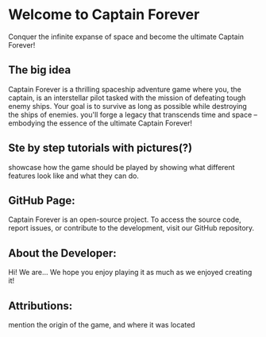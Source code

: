 # Welcome to Captain Forever

Conquer the infinite expanse of space and become the ultimate Captain Forever!

## The big idea

Captain Forever is a thrilling spaceship adventure game where you, the captain, is an interstellar pilot tasked with the mission of defeating tough enemy ships. Your goal is to survive as long as possible while destroying the ships of enemies.  you'll forge a legacy that transcends time and space – embodying the essence of the ultimate Captain Forever!

## Ste by step tutorials with pictures(?)
showcase how the game should be played by showing what different features look like and what they can do.

## GitHub Page:

Captain Forever is an open-source project. To access the source code, report issues, or contribute to the development, visit our GitHub repository.

## About the Developer:

Hi! We are... We hope you enjoy playing it as much as we enjoyed creating it!

## Attributions: 

mention the origin of the game, and where it was located
